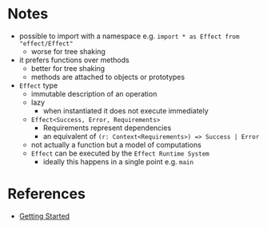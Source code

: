 # Notes
- possible to import with a namespace e.g. `import * as Effect from "effect/Effect"`
	- worse for tree shaking
- it prefers functions over methods
	- better for tree shaking
	- methods are attached to objects or prototypes
- `Effect` type
	- immutable description of an operation
	- lazy
		- when instantiated it does not execute immediately
	- `Effect<Success, Error, Requirements>`
		- Requirements represent dependencies
		- an equivalent of `(r: Context<Requirements>) => Success | Error`
	- not actually a function but a model of computations
	- `Effect` can be executed by the `Effect Runtime System`
		- ideally this happens in a single point e.g. `main`
# References
- [Getting Started](https://effect.website/docs/getting-started)